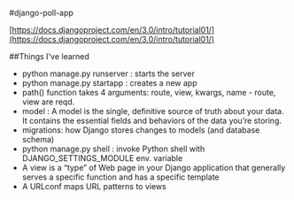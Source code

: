 #django-poll-app

[https://docs.djangoproject.com/en/3.0/intro/tutorial01/](https://docs.djangoproject.com/en/3.0/intro/tutorial01/)

##Things I've learned

- python manage.py runserver : starts the server
- python manage.py startapp <app-name> : creates a new app
- path() function takes 4 arguments: route, view, kwargs, name - route, view are reqd.
- model : A model is the single, definitive source of truth about your data. It contains the essential fields and behaviors of the data you’re storing.
- migrations: how Django stores changes to models (and database schema)
- python manage.py shell : invoke Python shell with DJANGO_SETTINGS_MODULE env. variable
- A view is a “type” of Web page in your Django application that generally serves a specific function and has a specific template
- A URLconf maps URL patterns to views
